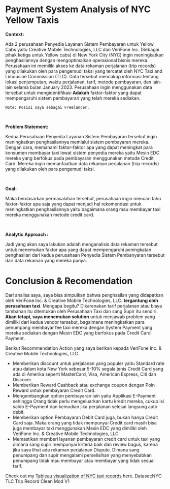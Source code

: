 # Payment System Analysis of NYC Yellow Taxis

**Context:**<br>

Ada 2 perusahaan Penyedia Layanan Sistem Pembayaran untuk Yellow Cabs yaitu Creative Mobile Technologies, LLC dan VeriFone Inc.
(Sebagai pihak ketiga untuk Yellow cabs) di New York City (NYC) ingin meningkatkan penghasilannya dengan mengoptimalkan operasional bisnis mereka. Perusahaan ini memiliki akses ke data rekaman perjalanan (trip records) yang dilakukan oleh para pengemudi taksi yang tercatat oleh NYC Taxi and Limousine Commission (TLC). Data tersebut mencakup informasi tentang lokasi penjemputan, waktu perjalanan, tarif, metode pembayaran, dan lain-lain selama bulan January 2023. Perusahaan ingin menggunakan data tersebut untuk mengidentifikasi **Adakah** faktor-faktor yang dapat mempengaruhi sistem pembayaran yang telah mereka sediakan. <br>

    Note: Posisi saya sebagai Freelancer.
<br>

**Problem Statement:** <br>

Kedua Perusahaan Penyedia Layanan Sistem Pembayaran tersebut ingin meningkatkan penghasilannya memlalui sistem pembayaran mereka. Dengan cara, memahami faktor-faktor apa yang dapat meningkat para konsumen membayar taxi lewat sistem penyedia mereka yaitu Mesin EDC mereka yang berfokus pada pembayaran menggunakan metode Credit Card. Mereka ingin memanfaatkan data rekaman perjalanan (trip records) yang dilakukan oleh para pengemudi taksi. <br>

<br>

**Goal:** <br>

Maka berdasarkan permasalahan tersebut, perusahaan ingin mencari tahu faktor-faktor apa saja yang dapat menjadi hal rekomendasi untuk meningkatkan penghasilannya yaitu bagaimana orang mau membayar taxi mereka menggunakan metode credit card.

<br>

**Analytic Approach :** <br >

Jadi yang akan saya lakukan adalah menganalisis data rekaman tersebut untuk menemukan faktor apa yang dapat mempengaruhi peningkatan penghasilan dari kedua perusahaan Penyedia Sistem Pembanyaran tersebut dari data rekaman yang mereka punya.<br>



# Conclusion & Recomendation

Dari analisa saya, saya bisa simpulkan bahwa penghasilan yang didapatkan oleh VeriFone Inc. & Creative Mobile Technologies, LLC. **tergantung oleh perusahaan taxi**. Mengapa begitu? Dikarenakan tarif perjalanan atau biaya tambahan itu ditentukan oleh Perusahaan Taxi dan sang Supir itu sendiri. **Akan tetapi, saya menemukan solution** untuk menjawab problem yang dimiliki dari kedua vendor tersebut, bagaimana meningkatkan para penumpang membayar fee taxi mereka dengan System Payment yang mereka sediakan dengan Mesin EDC yang berfokus pada Credit Card Payment.

Berikut Recommendation Action yang saya berikan kepada VeriFone Inc. & Creative Mobile Technologies, LLC.
- Memberikan discount untuk perjalanan yang populer yaitu Standard rate atau dalam kota New York sebesar 5-10% segala jenis Credit Card yang ada di Amerika seperti MasterCard, Visa, American Express, Citi dan Discover.
- Memberikan Reward Cashback atau exchange coupon dengan Poin Reward untuk pembayaran Credit Card.
- Mengembangkan option pembayaran lain yaitu Applikasi E-Payment sehingga Orang tidak perlu mengeluarkan kartu kredit mereka, cukup isi saldo E-Payment dan kemudian jika perjalanan selesai langsung auto debit.
- Memberikan option Pembayaran Debit Card juga, bukan hanya Credit Card saja. Maka orang yang tidak mempunyai Credit card masih bisa juga membayar taxi menggunakan Mesin EDC yang dimiliki oleh VeriFone Inc. & Creative Mobile Technologies, LLC
- Memastikan memberi layanan pembayaran credit card untuk taxi yang dimana sang supir mempunyai kriteria baik dan review bagus, karena jika saya lihat ada rekaman perjalanan Dispute. Dimana sang penumpang dan supir mengalami perselisihan yang menyebabkan penumpang tidak mau membayar atau membayar yang tidak sesuai tarif.


Check out my [Tableau visualization of NYC taxi records](https://public.tableau.com/app/profile/joel.bernard.leonardo/viz/NYC_Taxi_Record_Capstone_Modul_2/TotalProfit?publish=yes) here. Dataset:NYC TLC Trip Record Clean Mod V1


